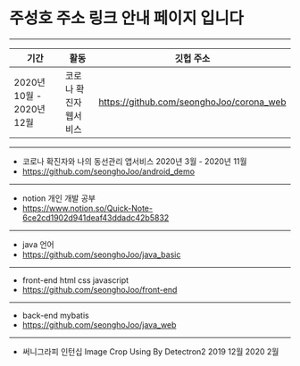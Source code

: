 
# 주성호  주소 링크 안내 페이지 입니다
* * *

기간|활동|깃헙 주소|
--- | --- | ---|
2020년 10월 - 2020년 12월 |코로나 확진자 웹서비스 | https://github.com/seonghoJoo/corona_web

* * *

  - 코로나 확진자와 나의 동선관리 앱서비스 2020년 3월 - 2020년 11월
  - https://github.com/seonghoJoo/android_demo
* * *


  - notion 개인 개발 공부
  - https://www.notion.so/Quick-Note-6ce2cd1902d941deaf43ddadc42b5832
* * *

  - java 언어
  - https://github.com/seonghoJoo/java_basic
* * *

  - front-end html css javascript
  - https://github.com/seonghoJoo/front-end
* * *

  -  back-end mybatis
  -  https://github.com/seonghoJoo/java_web
* * *

  - 써니그라피 인턴십 Image Crop Using By Detectron2 2019 12월 2020 2월

